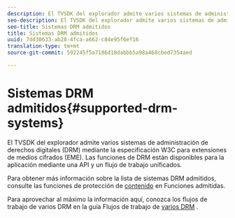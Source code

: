 ```yaml
---
description: El TVSDK del explorador admite varios sistemas de administración de derechos digitales (DRM) mediante la especificación W3C para extensiones de medios cifrados (EME). Las funciones de DRM están disponibles para la aplicación mediante una API y un flujo de trabajo unificados.
seo-description: El TVSDK del explorador admite varios sistemas de administración de derechos digitales (DRM) mediante la especificación W3C para extensiones de medios cifrados (EME). Las funciones de DRM están disponibles para la aplicación mediante una API y un flujo de trabajo unificados.
seo-title: Sistemas DRM admitidos
title: Sistemas DRM admitidos
uuid: 7dd30633-ab28-4fca-a662-c84e95f6ef16
translation-type: tm+mt
source-git-commit: 592245f5a7186d18dabbb5a98a468cbed7354aed

---
```



# Sistemas DRM admitidos{#supported-drm-systems}

El TVSDK del explorador admite varios sistemas de administración de derechos digitales (DRM) mediante la especificación W3C para extensiones de medios cifrados (EME). Las funciones de DRM están disponibles para la aplicación mediante una API y un flujo de trabajo unificados.

Para obtener más información sobre la lista de sistemas DRM admitidos, consulte las funciones de protección de [contenido](../../../release-notes/tvsdk-24-browser.md#table-hls-content-protection-features) en Funciones admitidas.

Para aprovechar al máximo la información aquí, conozca los flujos de trabajo de varios DRM en la guía Flujos de trabajo de [varios DRM](https://helpx.adobe.com/content/dam/help/en/primetime/drm/drm_multi_drm_workflows.pdf) .
